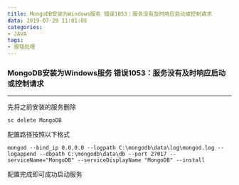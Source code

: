 ```yaml
---
title: MongoDB安装为Windows服务 错误1053：服务没有及时响应启动或控制请求
data: 2019-07-20 11:01:05
categories: 
- JAVA
tags:
- 报错处理
---
```

### MongoDB安装为Windows服务 错误1053：服务没有及时响应启动或控制请求
----
先将之前安装的服务删除
```
sc delete MongoDB
```

配置路径按照以下格式
```
mongod --bind_ip 0.0.0.0 --logpath C:\mongodb\data\log\mongod.log --logappend --dbpath C:\mongodb\data\db --port 27017 --serviceName="MongoDB" --serviceDisplayName "MongoDB" --install
```
配置完成即可成功启动服务